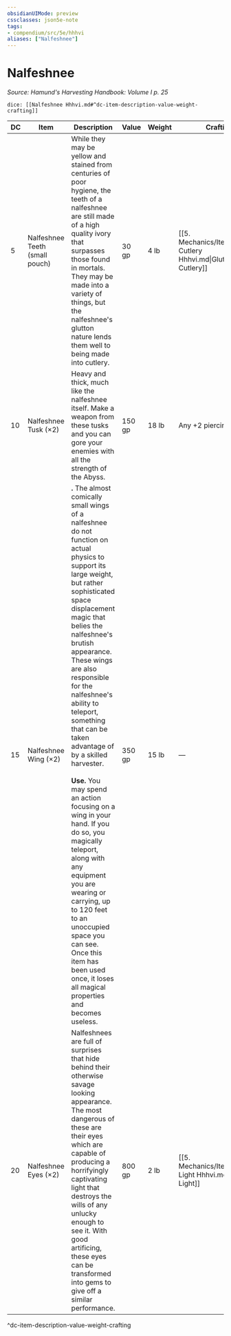 ```yaml
---
obsidianUIMode: preview
cssclasses: json5e-note
tags:
- compendium/src/5e/hhhvi
aliases: ["Nalfeshnee"]
---
```

# Nalfeshnee
*Source: Hamund's Harvesting Handbook: Volume I p. 25* 

`dice: [[Nalfeshnee Hhhvi.md#^dc-item-description-value-weight-crafting]]`

| DC | Item | Description | Value | Weight | Crafting |
|----|------|-------------|-------|--------|----------|
| 5 | Nalfeshnee Teeth (small pouch) | While they may be yellow and stained from centuries of poor hygiene, the teeth of a nalfeshnee are still made of a high quality ivory that surpasses those found in mortals. They may be made into a variety of things, but the nalfeshnee's glutton nature lends them well to being made into cutlery. | 30 gp | 4 lb | [[5. Mechanics/Items/Glutton Cutlery Hhhvi.md\|Glutton Cutlery]] |
| 10 | Nalfeshnee Tusk (×2) | Heavy and thick, much like the nalfeshnee itself. Make a weapon from these tusks and you can gore your enemies with all the strength of the Abyss. | 150 gp | 18 lb | Any +2 piercing weapon |
| 15 | Nalfeshnee Wing (×2) | **.** The almost comically small wings of a nalfeshnee do not function on actual physics to support its large weight, but rather sophisticated space displacement magic that belies the nalfeshnee's brutish appearance. These wings are also responsible for the nalfeshnee's ability to teleport, something that can be taken advantage of by a skilled harvester.<br /><br />**Use.** You may spend an action focusing on a wing in your hand. If you do so, you magically teleport, along with any equipment you are wearing or carrying, up to 120 feet to an unoccupied space you can see. Once this item has been used once, it loses all magical properties and becomes useless. | 350 gp | 15 lb | — |
| 20 | Nalfeshnee Eyes (×2) | Nalfeshnees are full of surprises that hide behind their otherwise savage looking appearance. The most dangerous of these are their eyes which are capable of producing a horrifyingly captivating light that destroys the wills of any unlucky enough to see it. With good artificing, these eyes can be transformed into gems to give off a similar performance. | 800 gp | 2 lb | [[5. Mechanics/Items/Demon Light Hhhvi.md\|Demon Light]] |
^dc-item-description-value-weight-crafting